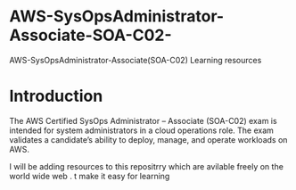 # AWS-SysOpsAdministrator-Associate-SOA-C02-
 AWS-SysOpsAdministrator-Associate(SOA-C02)  Learning resources 
# Introduction

The AWS Certified SysOps Administrator – Associate (SOA-C02) exam is intended for system
administrators in a cloud operations role. The exam validates a candidate’s ability to deploy, manage, and
operate workloads on AWS.

I will be adding resources to this repositrry which are avilable freely on the world wide web . t make it easy for learning 